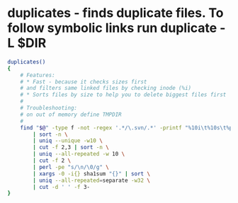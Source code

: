 duplicates - finds duplicate files. To follow symbolic links run duplicate -L $DIR
====


``` bash
duplicates()
{
	# Features:
	# * Fast - because it checks sizes first
	# and filters same linked files by checking inode (%i)
	# * Sorts files by size to help you to delete biggest files first
	#
	# Troubleshooting:
	# on out of memory define TMPDIR
	#
	find "$@" -type f -not -regex '.*/\.svn/.*' -printf "%10i\t%10s\t%p\n" \
		| sort -n \
		| uniq --unique -w10 \
		| cut -f 2,3 | sort -n \
		| uniq --all-repeated -w 10 \
		| cut -f 2 \
		| perl -pe "s/\n/\0/g" \
		| xargs -0 -i{} sha1sum "{}" | sort \
		| uniq --all-repeated=separate -w32 \
		| cut -d ' ' -f 3-
}
```

